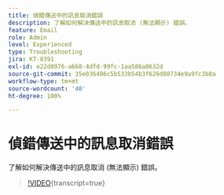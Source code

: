 ```yaml
---
title: 偵錯傳送中的訊息取消錯誤
description: 了解如何解決傳送中的訊息取消 (無法顯示) 錯誤。
feature: Email
role: Admin
level: Experienced
type: Troubleshooting
jira: KT-8391
exl-id: e22d0976-a668-4dfd-99fc-1aa586a8632d
source-git-commit: 35e036486c5b533b54b3f626d88734e9a9fc3b8a
workflow-type: tm+mt
source-wordcount: '40'
ht-degree: 100%

---
```


# 偵錯傳送中的訊息取消錯誤

了解如何解決傳送中的訊息取消 (無法顯示) 錯誤。

>[!VIDEO](https://video.tv.adobe.com/v/335895?quality=12&learn=on){transcript=true}
